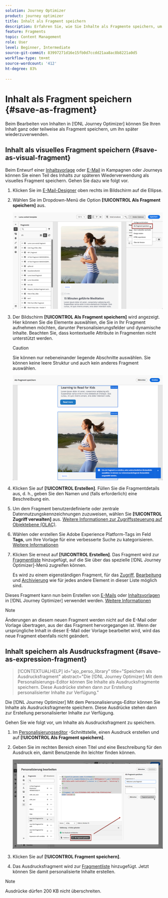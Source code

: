 ```yaml
---
solution: Journey Optimizer
product: journey optimizer
title: Inhalt als Fragment speichern
description: Erfahren Sie, wie Sie Inhalte als Fragmente speichern, um sie in Journey Optimizer-Kampagnen und -Journey wiederzuverwenden
feature: Fragments
topic: Content Management
role: User
level: Beginner, Intermediate
source-git-commit: 83997271d16e15fb0d7ccdd21aa8ac8b8221a0d5
workflow-type: tm+mt
source-wordcount: '412'
ht-degree: 83%

---
```


# Inhalt als Fragment speichern {#save-as-fragment}

Beim Bearbeiten von Inhalten in [!DNL Journey Optimizer] können Sie Ihren Inhalt ganz oder teilweise als Fragment speichern, um ihn später wiederzuverwenden.

## Inhalt als visuelles Fragment speichern {#save-as-visual-fragment}

Beim Entwurf einer [Inhaltsvorlage](content-templates.md) oder [E-Mail](../email/get-started-email-design.md) in Kampagnen oder Journeys können Sie einen Teil des Inhalts zur späteren Wiederverwendung als visuelles Fragment speichern. Gehen Sie dazu wie folgt vor.

1. Klicken Sie im [E-Mail-Designer](../email/get-started-email-design.md) oben rechts im Bildschirm auf die Ellipse.

1. Wählen Sie im Dropdown-Menü die Option **[!UICONTROL Als Fragment speichern]** aus.

   ![](assets/fragment-save-as.png)

1. Der Bildschirm **[!UICONTROL Als Fragment speichern]** wird angezeigt. Hier können Sie die Elemente auswählen, die Sie in Ihr Fragment aufnehmen möchten, darunter Personalisierungsfelder und dynamische Inhalte. Beachten Sie, dass kontextuelle Attribute in Fragmenten nicht unterstützt werden.

   >[!CAUTION]
   >
   >Sie können nur nebeneinander liegende Abschnitte auswählen. Sie können keine leere Struktur und auch kein anderes Fragment auswählen.

   ![](assets/fragment-save-as-screen.png)

1. Klicken Sie auf **[!UICONTROL Erstellen]**. Füllen Sie die Fragmentdetails aus, d. h., geben Sie den Namen und (falls erforderlich) eine Beschreibung ein.

1. Um dem Fragment benutzerdefinierte oder zentrale Datennutzungskennzeichnungen zuzuweisen, wählen Sie **[!UICONTROL Zugriff verwalten]** aus. [Weitere Informationen zur Zugriffssteuerung auf Objektebene (OLAC)](../administration/object-based-access.md).

1. Wählen oder erstellen Sie Adobe Experience Platform-Tags im Feld **Tags**, um Ihre Vorlage für eine verbesserte Suche zu kategorisieren. [Weitere Informationen](../start/search-filter-categorize.md#tags)

1. Klicken Sie erneut auf **[!UICONTROL Erstellen]**. Das Fragment wird zur [Fragmentliste](#access-manage-fragments) hinzugefügt, auf die Sie über das spezielle [!DNL Journey Optimizer]-Menü zugreifen können.

   Es wird zu einem eigenständigen Fragment, für das [Zugriff](#access-manage-fragments), [Bearbeitung](#edit-fragments) und [Archivierung](#archive-fragments) wie für jedes andere Element in dieser Liste möglich sind.

Dieses Fragment kann nun beim Erstellen von [E-Mails](../email/get-started-email-design.md) oder [Inhaltsvorlagen](content-templates.md) in [!DNL Journey Optimizer] verwendet werden. [Weitere Informationen](../email/use-visual-fragments.md)

>[!NOTE]
>
>Änderungen an diesem neuen Fragment werden nicht auf die E-Mail oder Vorlage übertragen, aus der das Fragment hervorgegangen ist. Wenn der ursprüngliche Inhalt in dieser E-Mail oder Vorlage bearbeitet wird, wird das neue Fragment ebenfalls nicht geändert.

## Inhalt speichern als Ausdrucksfragment {#save-as-expression-fragment}

>[!CONTEXTUALHELP]
>id="ajo_perso_library"
>title="Speichern als Ausdrucksfragment"
>abstract="Die [!DNL Journey Optimizer] Mit dem Personalisierungs-Editor können Sie Inhalte als Ausdrucksfragmente speichern. Diese Ausdrücke stehen dann zur Erstellung personalisierter Inhalte zur Verfügung."

Die [!DNL Journey Optimizer] Mit dem Personalisierungs-Editor können Sie Inhalte als Ausdrucksfragmente speichern. Diese Ausdrücke stehen dann zur Erstellung personalisierter Inhalte zur Verfügung.

Gehen Sie wie folgt vor, um Inhalte als Ausdrucksfragment zu speichern.

1. Im [Personalisierungseditor](../personalization/personalization-build-expressions.md) -Schnittstelle, einen Ausdruck erstellen und auf **[!UICONTROL Als Fragment speichern]**.

1. Geben Sie im rechten Bereich einen Titel und eine Beschreibung für den Ausdruck ein, damit Benutzende ihn leichter finden können.

   ![](assets/expression-fragment-save-as.png)

1. Klicken Sie auf **[!UICONTROL Fragment speichern]**.

   <!--An expression fragment cannot be nested inside another fragment.-->

1. Das Ausdrucksfragment wird zur [Fragmentliste](#access-manage-fragments) hinzugefügt. Jetzt können Sie damit personalisierte Inhalte erstellen.

>[!NOTE]
>
>Ausdrücke dürfen 200 KB nicht überschreiten.
